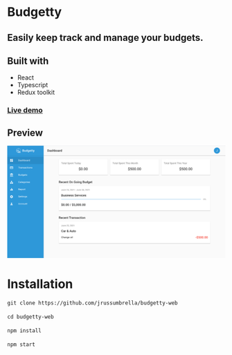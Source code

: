 # Budgetty

## Easily keep track and manage your budgets.

## Built with

- React
- Typescript
- Redux toolkit

### [Live demo](https://budgettyy.netlify.app/)

## Preview

![Thumbnail](preview.png)

# Installation

```
git clone https://github.com/jrussumbrella/budgetty-web

cd budgetty-web

npm install

npm start
```

